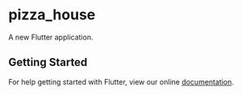 # pizza_house

A new Flutter application.

## Getting Started

For help getting started with Flutter, view our online
[documentation](https://flutter.io/).
